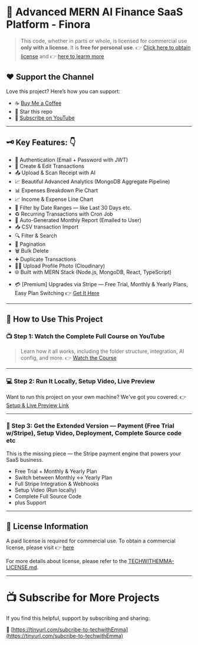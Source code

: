 # 🌟 Advanced MERN AI Finance SaaS Platform - Finora

> This code, whether in parts or whole, is licensed for commercial use **only with a license**. It is **free for personal use**.
> 👉 [Click here to obtain license](https://your-license-link.com) and 👉 [here to learm more]()

## ❤️ Support the Channel

Love this project? Here’s how you can support:

* ☕ [Buy Me a Coffee](https://buymeacoffee.com/techwithemmaofficial)
* 🌟 Star this repo
* 🎥 [Subscribe on YouTube](https://tinyurl.com/subcribe-to-techwithEmma)

---

## 🗝️ Key Features: 👇

* 🔐 Authentication (Email + Password with JWT)
* 🏢 Create & Edit Transactions
* 📤 Upload & Scan Receipt with AI
* 📈 Beautiful Advanced Analytics  (MongoDB Aggregate Pipeline)
* 📊 Expenses Breakdown Pie Chart
* 📈 Income & Expense Line Chart
* 📅 Filter by Date Ranges — like Last 30 Days etc.
* ♻️ Recurring Transactions with Cron Job
* 📄 Auto-Generated Monthly Report (Emailed to User)
* 📥 CSV transaction Import
* 🔍 Filter & Search
* 📅 Pagination
* 🗑️ Bulk Delete
* ➕ Duplicate Transactions
* 🧑‍💼 Upload Profile Photo (Cloudinary)
* 🌐 Built with MERN Stack (Node.js, MongoDB, React, TypeScript)

- 💳 [Premium] Upgrades via Stripe — Free Trial, Monthly & Yearly Plans, Easy Plan Switching 👉 [Get It Here](https://techwithemma.gumroad.com/l/gasvc)

---

## 🔧 How to Use This Project

### 📺 Step 1: Watch the Complete Full Course on YouTube

> Learn how it all works, including the folder structure, integration, AI config, and more.
> 👉 [Watch the Course](https://www.youtube.com/watch?v=2S7Y2wewF6I)

---

### 💻 Step 2: Run It Locally, Setup Video, Live Preview

Want to run this project on your own machine? We've got you covered:
👉 [Setup & Live Preview Link](https://techwithemma.gumroad.com/l/nphhyz)

---

### 🚀 Step 3: Get the Extended Version — Payment (Free Trial w/Stripe), Setup Video, Deployment, Complete Source code etc

This is the missing piece — the Stripe payment engine that powers your SaaS business.
* Free Trial + Monthly & Yearly Plan
* Switch between Monthly ↔️ Yearly Plan
* Full Stripe Integration & Webhooks
* Setup Video (Run locally)
* Complete Full Source Code
* plus Support
---

## 📜 License Information

A paid license is required for commercial use. To obtain a commercial license, please visit 👉 [here](https://your-license-link.com)

For more details about license, please refer to the [TECHWITHEMMA-LICENSE.md]().

---

# 📺 Subscribe for More Projects

If you find this helpful, support by subscribing and sharing:

🔗 [https://tinyurl.com/subcribe-to-techwithEmma](https://tinyurl.com/subcribe-to-techwithEmma)
